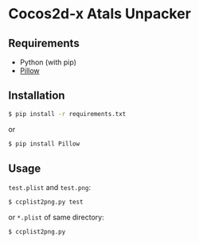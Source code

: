 # Cocos2d-x Atals Unpacker

## Requirements

- Python (with pip)
- [Pillow](https://python-pillow.org)

## Installation

```sh
$ pip install -r requirements.txt
```
or
```sh
$ pip install Pillow
```

## Usage

`test.plist` and `test.png`:
```sh
$ ccplist2png.py test
```

or `*.plist` of same directory:
```sh
$ ccplist2png.py
```
